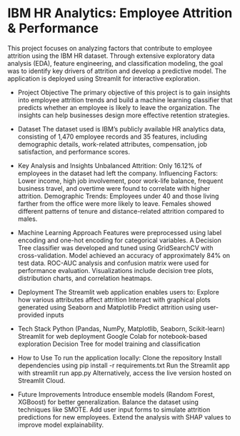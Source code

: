 # IBM HR Analytics: Employee Attrition & Performance
This project focuses on analyzing factors that contribute to employee attrition using the IBM HR dataset. Through extensive exploratory data analysis (EDA), feature engineering, and classification modeling, the goal was to identify key drivers of attrition and develop a predictive model. The application is deployed using Streamlit for interactive exploration.

- Project Objective
The primary objective of this project is to gain insights into employee attrition trends and build a machine learning classifier that predicts whether an employee is likely to leave the organization. The insights can help businesses design more effective retention strategies.

- Dataset
The dataset used is IBM’s publicly available HR analytics data, consisting of 1,470 employee records and 35 features, including demographic details, work-related attributes, compensation, job satisfaction, and performance scores.

- Key Analysis and Insights
Unbalanced Attrition: Only 16.12% of employees in the dataset had left the company.
Influencing Factors: Lower income, high job involvement, poor work-life balance, frequent business travel, and overtime were found to correlate with higher attrition.
Demographic Trends: Employees under 40 and those living farther from the office were more likely to leave. Females showed different patterns of tenure and distance-related attrition compared to males.

- Machine Learning Approach
Features were preprocessed using label encoding and one-hot encoding for categorical variables.
A Decision Tree classifier was developed and tuned using GridSearchCV with cross-validation.
Model achieved an accuracy of approximately 84% on test data.
ROC-AUC analysis and confusion matrix were used for performance evaluation.
Visualizations include decision tree plots, distribution charts, and correlation heatmaps.

- Deployment
The Streamlit web application enables users to:
Explore how various attributes affect attrition
Interact with graphical plots generated using Seaborn and Matplotlib
Predict attrition using user-provided inputs

- Tech Stack
Python (Pandas, NumPy, Matplotlib, Seaborn, Scikit-learn)
Streamlit for web deployment
Google Colab for notebook-based exploration
Decision Tree for model training and classification

- How to Use
To run the application locally:
Clone the repository
Install dependencies using pip install -r requirements.txt
Run the Streamlit app with streamlit run app.py
Alternatively, access the live version hosted on Streamlit Cloud.

- Future Improvements
Introduce ensemble models (Random Forest, XGBoost) for better generalization.
Balance the dataset using techniques like SMOTE.
Add user input forms to simulate attrition predictions for new employees.
Extend the analysis with SHAP values to improve model explainability.
